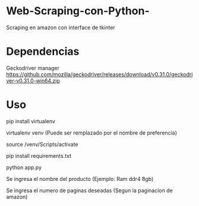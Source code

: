 # Web-Scraping-con-Python-
Scraping en amazon con interface de tkinter
# Dependencias
 Geckodriver manager https://github.com/mozilla/geckodriver/releases/download/v0.31.0/geckodriver-v0.31.0-win64.zip

# Uso
pip install virtualenv

virtualenv venv (Puede ser remplazado por el nombre de preferencia)

 source /venv/Scripts/activate

 pip install requirements.txt

 python app.py

 Se ingresa el nombre del producto (Ejemplo: Ram ddr4 8gb)

 Se ingresa el numero de paginas deseadas (Segun la paginacion de amazon)
